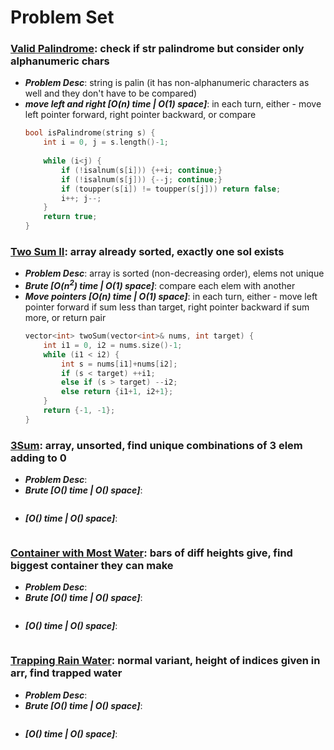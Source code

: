 # Problem Set

### **[Valid Palindrome](https://leetcode.com/problems/valid-palindrome/)**: check if str palindrome but consider only alphanumeric chars
  - ***Problem Desc***: string is palin (it has non-alphanumeric characters as well and they don't have to be compared)
  - ***move left and right [O(n) time | O(1) space]***: in each turn, either - move left pointer forward, right pointer backward, or compare
    ```cpp
    bool isPalindrome(string s) {
        int i = 0, j = s.length()-1;
        
        while (i<j) {
            if (!isalnum(s[i])) {++i; continue;}
            if (!isalnum(s[j])) {--j; continue;}
            if (toupper(s[i]) != toupper(s[j])) return false;
            i++; j--;
        }
        return true;
    }
    ```

### **[Two Sum II](https://leetcode.com/problems/two-sum-ii-input-array-is-sorted/)**: array already sorted, exactly one sol exists
  - ***Problem Desc***: array is sorted (non-decreasing order), elems not unique
  - ***Brute [O(n<sup>2</sup>) time | O(1) space]***: compare each elem with another
  - ***Move pointers [O(n) time | O(1) space]***: in each turn, either - move left pointer forward if sum less than target, right pointer backward if sum more, or return pair
    ```cpp
    vector<int> twoSum(vector<int>& nums, int target) {
        int i1 = 0, i2 = nums.size()-1;
        while (i1 < i2) {
            int s = nums[i1]+nums[i2];
            if (s < target) ++i1;
            else if (s > target) --i2;
            else return {i1+1, i2+1};
        }
        return {-1, -1};
    }
    ```

### **[3Sum](https://leetcode.com/problems/3sum/)**: array, unsorted, find unique combinations of 3 elem adding to 0
  - ***Problem Desc***:
  - ***Brute [O() time | O() space]***:
    ```cpp
    
    ```
  - ***[O() time | O() space]***:
    ```cpp
    
    ```

### **[Container with Most Water](https://leetcode.com/problems/container-with-most-water/)**: bars of diff heights give, find biggest container they can make
  - ***Problem Desc***:
  - ***Brute [O() time | O() space]***:
    ```cpp
    
    ```
  - ***[O() time | O() space]***:
    ```cpp
    
    ```

### **[Trapping Rain Water](https://leetcode.com/problems/trapping-rain-water/)**: normal variant, height of indices given in arr, find trapped water
  - ***Problem Desc***:
  - ***Brute [O() time | O() space]***:
    ```cpp
    
    ```
  - ***[O() time | O() space]***:
    ```cpp
    
    ```
